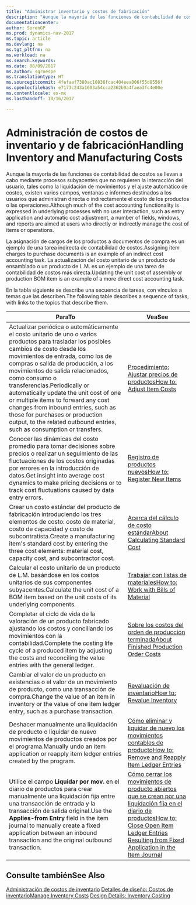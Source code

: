 ```yaml
---
title: "Administrar inventario y costos de fabricación"
description: "Aunque la mayoría de las funciones de contabilidad de costos se llevan a cabo mediante procesos subyacentes que no requieren la interacción del usuario, tales como la liquidación de movimientos y el ajuste automático de costos, existen varios campos, ventanas e informes destinados a los usuarios que administran directa o indirectamente el costo de los productos o las operaciones."
documentationcenter: 
author: SorenGP
ms.prod: dynamics-nav-2017
ms.topic: article
ms.devlang: na
ms.tgt_pltfrm: na
ms.workload: na
ms.search.keywords: 
ms.date: 08/09/2017
ms.author: sgroespe
ms.translationtype: HT
ms.sourcegitcommit: 4fefaef7380ac10836fcac404eea006f55d8556f
ms.openlocfilehash: e7173c243a1603a54cca2362b9a4faea3fc4e00e
ms.contentlocale: es-mx
ms.lasthandoff: 10/16/2017

---
```

# <a name="handling-inventory-and-manufacturing-costs"></a><span data-ttu-id="5dab5-103">Administración de costos de inventario y de fabricación</span><span class="sxs-lookup"><span data-stu-id="5dab5-103">Handling Inventory and Manufacturing Costs</span></span>
<span data-ttu-id="5dab5-104">Aunque la mayoría de las funciones de contabilidad de costos se llevan a cabo mediante procesos subyacentes que no requieren la interacción del usuario, tales como la liquidación de movimientos y el ajuste automático de costos, existen varios campos, ventanas e informes destinados a los usuarios que administran directa o indirectamente el costo de los productos o las operaciones.</span><span class="sxs-lookup"><span data-stu-id="5dab5-104">Although much of the cost accounting functionality is expressed in underlying processes with no user interaction, such as entry application and automatic cost adjustment, a number of fields, windows, and reports are aimed at users who directly or indirectly manage the cost of items or operations.</span></span>  

 <span data-ttu-id="5dab5-105">La asignación de cargos de los productos a documentos de compra es un ejemplo de una tarea indirecta de contabilidad de costos.</span><span class="sxs-lookup"><span data-stu-id="5dab5-105">Assigning item charges to purchase documents is an example of an indirect cost accounting task.</span></span> <span data-ttu-id="5dab5-106">La actualización del costo unitario de un producto de ensamblado o un producto de L.M. es un ejemplo de una tarea de contabilidad de costos más directa.</span><span class="sxs-lookup"><span data-stu-id="5dab5-106">Updating the unit cost of assembly or production BOM item is an example of a more direct cost accounting task.</span></span>  

 <span data-ttu-id="5dab5-107">En la tabla siguiente se describe una secuencia de tareas, con vínculos a temas que las describen.</span><span class="sxs-lookup"><span data-stu-id="5dab5-107">The following table describes a sequence of tasks, with links to the topics that describe them.</span></span>   

|<span data-ttu-id="5dab5-108">**Para**</span><span class="sxs-lookup"><span data-stu-id="5dab5-108">**To**</span></span>|<span data-ttu-id="5dab5-109">**Vea**</span><span class="sxs-lookup"><span data-stu-id="5dab5-109">**See**</span></span>|  
|------------|-------------|  
|<span data-ttu-id="5dab5-110">Actualizar periódica o automáticamente el costo unitario de uno o varios productos para trasladar los posibles cambios de costo desde los movimientos de entrada, como los de compras o salida de producción, a los movimientos de salida relacionados, como consumo o transferencias.</span><span class="sxs-lookup"><span data-stu-id="5dab5-110">Periodically or automatically update the unit cost of one or multiple items to forward any cost changes from inbound entries, such as those for purchases or production output, to the related outbound entries, such as consumption or transfers.</span></span>|[<span data-ttu-id="5dab5-111">Procedimiento: Ajustar precios de productos</span><span class="sxs-lookup"><span data-stu-id="5dab5-111">How to: Adjust Item Costs</span></span>](inventory-how-adjust-item-costs.md)|  
|<span data-ttu-id="5dab5-112">Conocer las dinámicas del costo promedio para tomar decisiones sobre precios o realizar un seguimiento de las fluctuaciones de los costos originadas por errores en la introducción de datos.</span><span class="sxs-lookup"><span data-stu-id="5dab5-112">Get insight into average cost dynamics to make pricing decisions or to track cost fluctuations caused by data entry errors.</span></span>|[<span data-ttu-id="5dab5-113">Registro de productos nuevos</span><span class="sxs-lookup"><span data-stu-id="5dab5-113">How to: Register New Items</span></span>](inventory-how-register-new-items.md)|  
|<span data-ttu-id="5dab5-114">Crear un costo estándar del producto de fabricación introduciendo los tres elementos de costo: costo de material, costo de capacidad y costo de subcontratista.</span><span class="sxs-lookup"><span data-stu-id="5dab5-114">Create a manufacturing item's standard cost by entering the three cost elements: material cost, capacity cost, and subcontractor cost.</span></span>|[<span data-ttu-id="5dab5-115">Acerca del cálculo de costo estándar</span><span class="sxs-lookup"><span data-stu-id="5dab5-115">About Calculating Standard Cost</span></span>](finance-about-calculating-standard-cost.md)|  
|<span data-ttu-id="5dab5-116">Calcular el costo unitario de un producto de L.M. basándose en los costos unitarios de sus componentes subyacentes.</span><span class="sxs-lookup"><span data-stu-id="5dab5-116">Calculate the unit cost of a BOM item based on the unit costs of its underlying components.</span></span>|[<span data-ttu-id="5dab5-117">Trabajar con listas de materiales</span><span class="sxs-lookup"><span data-stu-id="5dab5-117">How to: Work with Bills of Material</span></span>](inventory-how-work-BOMs.md)|  
|<span data-ttu-id="5dab5-118">Completar el ciclo de vida de la valoración de un producto fabricado ajustando los costos y conciliando los movimientos con la contabilidad.</span><span class="sxs-lookup"><span data-stu-id="5dab5-118">Complete the costing life cycle of a produced item by adjusting the costs and reconciling the value entries with the general ledger.</span></span>|[<span data-ttu-id="5dab5-119">Sobre los costos del orden de producción terminada</span><span class="sxs-lookup"><span data-stu-id="5dab5-119">About Finished Production Order Costs</span></span>](finance-about-finished-production-order-costs.md)|  
|<span data-ttu-id="5dab5-120">Cambiar el valor de un producto en existencias o el valor de un movimiento de producto, como una transacción de compra.</span><span class="sxs-lookup"><span data-stu-id="5dab5-120">Change the value of an item in inventory or the value of one item ledger entry, such as a purchase transaction.</span></span>|[<span data-ttu-id="5dab5-121">Revaluación de inventario</span><span class="sxs-lookup"><span data-stu-id="5dab5-121">How to: Revalue Inventory</span></span>](inventory-how-revalue-inventory.md)|
|<span data-ttu-id="5dab5-122">Deshacer manualmente una liquidación de producto o liquidar de nuevo movimientos de productos creados por el programa.</span><span class="sxs-lookup"><span data-stu-id="5dab5-122">Manually undo an item application or reapply item ledger entries created by the program.</span></span>|[<span data-ttu-id="5dab5-123">Cómo eliminar y liquidar de nuevo los movimientos contables de producto</span><span class="sxs-lookup"><span data-stu-id="5dab5-123">How to: Remove and Reapply Item Ledger Entries</span></span>](finance-how-to-remove-and-reapply-item-entries.md)|  
|<span data-ttu-id="5dab5-124">Utilice el campo **Liquidar por mov.** en el diario de productos para crear manualmente una liquidación fija entre una transacción de entrada y la transacción de salida original.</span><span class="sxs-lookup"><span data-stu-id="5dab5-124">Use the **Applies-from Entry** field in the item journal to manually create a fixed application between an inbound transaction and the original outbound transaction.</span></span>|[<span data-ttu-id="5dab5-125">Cómo cerrar los movimientos de producto abiertos que se crean por una liquidación fija en el diario de productos</span><span class="sxs-lookup"><span data-stu-id="5dab5-125">How to: Close Open Item Ledger Entries Resulting from Fixed Application in the Item Journal</span></span>](finance-how-to-close-open-item-ledger-entries-resulting-from-fixed-application-in-the-item-journal.md)|  

## <a name="see-also"></a><span data-ttu-id="5dab5-126">Consulte también</span><span class="sxs-lookup"><span data-stu-id="5dab5-126">See Also</span></span>  
<span data-ttu-id="5dab5-127">[Administración de costos de inventario](finance-manage-inventory-costs.md)
[Detalles de diseño: Costos de inventario](design-details-inventory-costing.md)</span><span class="sxs-lookup"><span data-stu-id="5dab5-127">[Manage Inventory Costs](finance-manage-inventory-costs.md)
[Design Details: Inventory Costing](design-details-inventory-costing.md)</span></span>

